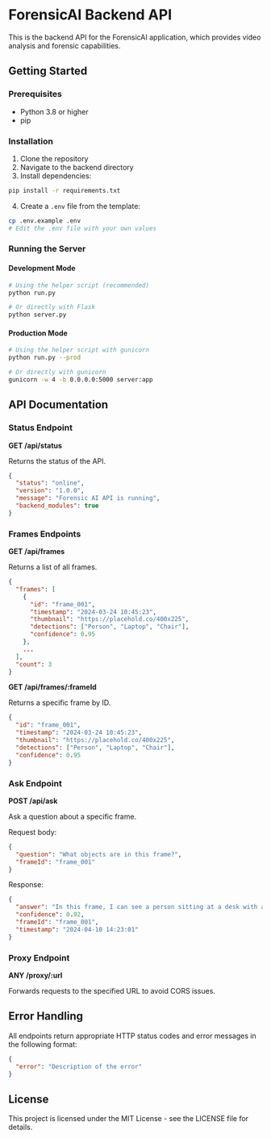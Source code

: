 # ForensicAI Backend API

This is the backend API for the ForensicAI application, which provides video analysis and forensic capabilities.

## Getting Started

### Prerequisites

- Python 3.8 or higher
- pip

### Installation

1. Clone the repository
2. Navigate to the backend directory
3. Install dependencies:

```bash
pip install -r requirements.txt
```

4. Create a `.env` file from the template:

```bash
cp .env.example .env
# Edit the .env file with your own values
```

### Running the Server

#### Development Mode

```bash
# Using the helper script (recommended)
python run.py

# Or directly with Flask
python server.py
```

#### Production Mode

```bash
# Using the helper script with gunicorn
python run.py --prod

# Or directly with gunicorn
gunicorn -w 4 -b 0.0.0.0:5000 server:app
```

## API Documentation

### Status Endpoint

**GET /api/status**

Returns the status of the API.

```json
{
  "status": "online",
  "version": "1.0.0",
  "message": "Forensic AI API is running",
  "backend_modules": true
}
```

### Frames Endpoints

**GET /api/frames**

Returns a list of all frames.

```json
{
  "frames": [
    {
      "id": "frame_001",
      "timestamp": "2024-03-24 10:45:23",
      "thumbnail": "https://placehold.co/400x225",
      "detections": ["Person", "Laptop", "Chair"],
      "confidence": 0.95
    },
    ...
  ],
  "count": 3
}
```

**GET /api/frames/:frameId**

Returns a specific frame by ID.

```json
{
  "id": "frame_001",
  "timestamp": "2024-03-24 10:45:23",
  "thumbnail": "https://placehold.co/400x225",
  "detections": ["Person", "Laptop", "Chair"],
  "confidence": 0.95
}
```

### Ask Endpoint

**POST /api/ask**

Ask a question about a specific frame.

Request body:

```json
{
  "question": "What objects are in this frame?",
  "frameId": "frame_001"
}
```

Response:

```json
{
  "answer": "In this frame, I can see a person sitting at a desk with a laptop and chair.",
  "confidence": 0.92,
  "frameId": "frame_001",
  "timestamp": "2024-04-10 14:23:01"
}
```

### Proxy Endpoint

**ANY /proxy/:url**

Forwards requests to the specified URL to avoid CORS issues.

## Error Handling

All endpoints return appropriate HTTP status codes and error messages in the following format:

```json
{
  "error": "Description of the error"
}
```

## License

This project is licensed under the MIT License - see the LICENSE file for details.

